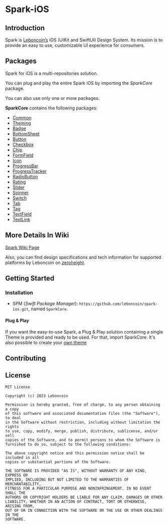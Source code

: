 # Spark-iOS

## Introduction

Spark is [Leboncoin’s](https://www.leboncoin.fr/) iOS (UIKit and SwiftUI) Design System.
Its mission is to provide an easy to use, customizable UI experience for consumers.

## Packages

Spark for iOS is a multi-repositories solution.

You can plug and play the entire Spark iOS by importing the _SparkCore_ package.

You can also use only one or more packages.

**SparkCore** contains the following packages:

- [Common](https://github.com/leboncoin/spark-ios-common.git)
- [Theming](https://github.com/leboncoin/spark-ios-theming.git)
- [Badge](https://github.com/leboncoin/spark-ios-component-badge.git)
- [BottomSheet](https://github.com/leboncoin/spark-ios-component-bottom-sheet.git)
- [Button](https://github.com/leboncoin/spark-ios-component-button.git)
- [Checkbox](https://github.com/leboncoin/spark-ios-component-checkbox.git)
- [Chip](https://github.com/leboncoin/spark-ios-component-chip.git)
- [FormField](https://github.com/leboncoin/spark-ios-component-form-field.git)
- [Icon](https://github.com/leboncoin/spark-ios-component-icon.git)
- [ProgressBar](https://github.com/leboncoin/spark-ios-component-progress-bar.git)
- [ProgressTracker](https://github.com/leboncoin/spark-ios-component-progress-tracker.git)
- [RadioButton](https://github.com/leboncoin/spark-ios-component-radio-button.git)
- [Rating](https://github.com/leboncoin/spark-ios-component-rating.git)
- [Slider](https://github.com/leboncoin/spark-ios-component-slider.git)
- [Spinner](https://github.com/leboncoin/spark-ios-component-spinner.git)
- [Switch](https://github.com/leboncoin/spark-ios-component-switch.git)
- [Tab](https://github.com/leboncoin/spark-ios-component-tab.git)
- [Tag](https://github.com/leboncoin/spark-ios-component-tag.git)
- [TextField](https://github.com/leboncoin/spark-ios-component-text-field.git)
- [TextLink](https://github.com/leboncoin/spark-ios-component-text-link.git)

## More Details In Wiki

[Spark Wiki Page](https://github.com/leboncoin/spark-ios/wiki)

Also, you can find design specifications and tech information for supported platforms by Leboncoin on [zeroheight](https://zeroheight.com/1186e1705/p/25ae4e-spark/b/86bb5c).

## Getting Started

### Installation

- SPM (_Swift Package Manager_): `https://github.com/leboncoin/spark-ios.git`, named `SparkCore`.

#### Plug & Play

If you want the easy-to-use Spark, a Plug & Play solution containing a single Theme is provided and ready to be used. For that, import SparkCore.
It's also possible to create your [own theme](https://github.com/leboncoin/spark-ios/wiki/Theming#your-own-theming)

## Contributing

## License

```
MIT License

Copyright (c) 2023 Leboncoin

Permission is hereby granted, free of charge, to any person obtaining a copy
of this software and associated documentation files (the "Software"), to deal
in the Software without restriction, including without limitation the rights
to use, copy, modify, merge, publish, distribute, sublicense, and/or sell
copies of the Software, and to permit persons to whom the Software is
furnished to do so, subject to the following conditions:

The above copyright notice and this permission notice shall be included in all
copies or substantial portions of the Software.

THE SOFTWARE IS PROVIDED "AS IS", WITHOUT WARRANTY OF ANY KIND, EXPRESS OR
IMPLIED, INCLUDING BUT NOT LIMITED TO THE WARRANTIES OF MERCHANTABILITY,
FITNESS FOR A PARTICULAR PURPOSE AND NONINFRINGEMENT. IN NO EVENT SHALL THE
AUTHORS OR COPYRIGHT HOLDERS BE LIABLE FOR ANY CLAIM, DAMAGES OR OTHER
LIABILITY, WHETHER IN AN ACTION OF CONTRACT, TORT OR OTHERWISE, ARISING FROM,
OUT OF OR IN CONNECTION WITH THE SOFTWARE OR THE USE OR OTHER DEALINGS IN THE
SOFTWARE.
```
